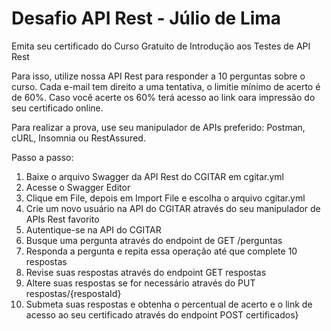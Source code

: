 # Desafio API Rest - Júlio de Lima 


Emita seu certificado do Curso Gratuito de Introdução aos Testes de API Rest

Para isso, utilize nossa API Rest para responder a 10 perguntas sobre o curso. Cada e-mail tem direito a uma tentativa, o limitie mínimo de acerto é de 60%. Caso você acerte os 60% terá acesso ao link oara impressão do seu certificado online.

Para realizar a prova, use seu manipulador de APIs preferido: Postman, cURL, Insomnia ou RestAssured.

Passo a passo:
1. Baixe o arquivo Swagger da API Rest do CGITAR em cgitar.yml
1. Acesse o Swagger Editor
1. Clique em File, depois em Import File e escolha o arquivo cgitar.yml
1. Crie um novo usuário na API do CGITAR através do seu manipulador de APIs Rest favorito
1. Autentique-se na API do CGITAR
1. Busque uma pergunta através do endpoint de GET /perguntas
1. Responda a pergunta e repita essa operação até que complete 10 respostas
1. Revise suas respostas através do endpoint GET respostas
1. Altere suas respostas se for necessário através do PUT respostas/{respostaId}
1. Submeta suas respostas e obtenha o percentual de acerto e o link de acesso ao seu certificado através do endpoint POST certificados}


